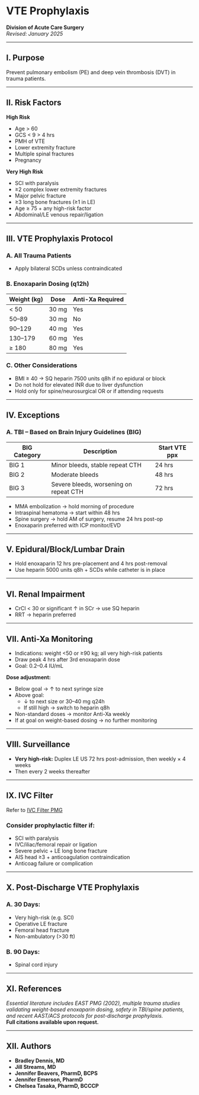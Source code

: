 # VTE Prophylaxis

**Division of Acute Care Surgery**  
*Revised: January 2025*

---

## I. Purpose

Prevent pulmonary embolism (PE) and deep vein thrombosis (DVT) in trauma patients.

---

## II. Risk Factors

**High Risk**  
- Age > 60  
- GCS < 9 > 4 hrs  
- PMH of VTE  
- Lower extremity fracture  
- Multiple spinal fractures  
- Pregnancy  

**Very High Risk**  
- SCI with paralysis  
- ≥2 complex lower extremity fractures  
- Major pelvic fracture  
- ≥3 long bone fractures (≥1 in LE)  
- Age ≥ 75 + any high-risk factor  
- Abdominal/LE venous repair/ligation  

---

## III. VTE Prophylaxis Protocol

### A. All Trauma Patients
- Apply bilateral SCDs unless contraindicated

### B. Enoxaparin Dosing (q12h)

| Weight (kg) | Dose         | Anti-Xa Required |
|-------------|--------------|------------------|
| < 50        | 30 mg        | Yes              |
| 50–89       | 30 mg        | No               |
| 90–129      | 40 mg        | Yes              |
| 130–179     | 60 mg        | Yes              |
| ≥ 180       | 80 mg        | Yes              |

### C. Other Considerations
- BMI ≥ 40 → SQ heparin 7500 units q8h if no epidural or block
- Do not hold for elevated INR due to liver dysfunction
- Hold only for spine/neurosurgical OR or if attending requests

---

## IV. Exceptions

### A. TBI – Based on Brain Injury Guidelines (BIG)

| BIG Category | Description                             | Start VTE ppx |
|--------------|-----------------------------------------|---------------|
| BIG 1        | Minor bleeds, stable repeat CTH         | 24 hrs        |
| BIG 2        | Moderate bleeds                         | 48 hrs        |
| BIG 3        | Severe bleeds, worsening on repeat CTH  | 72 hrs        |

- MMA embolization → hold morning of procedure  
- Intraspinal hematoma → start within 48 hrs  
- Spine surgery → hold AM of surgery, resume 24 hrs post-op  
- Enoxaparin preferred with ICP monitor/EVD  

---

## V. Epidural/Block/Lumbar Drain

- Hold enoxaparin 12 hrs pre-placement and 4 hrs post-removal  
- Use heparin 5000 units q8h + SCDs while catheter is in place  

---

## VI. Renal Impairment

- CrCl < 30 or significant ↑ in SCr → use SQ heparin  
- RRT → heparin preferred  

---

## VII. Anti-Xa Monitoring

- Indications: weight <50 or ≥90 kg; all very high-risk patients  
- Draw peak 4 hrs after 3rd enoxaparin dose  
- Goal: 0.2–0.4 IU/mL  

**Dose adjustment:**

- Below goal → ↑ to next syringe size  
- Above goal:
  - ↓ to next size or 30–40 mg q24h  
  - If still high → switch to heparin q8h  
- Non-standard doses → monitor Anti-Xa weekly  
- If at goal on weight-based dosing → no further monitoring

---

## VIII. Surveillance

- **Very high-risk:** Duplex LE US 72 hrs post-admission, then weekly × 4 weeks  
- Then every 2 weeks thereafter

---

## IX. IVC Filter

Refer to [IVC Filter PMG](#)

### Consider prophylactic filter if:
- SCI with paralysis  
- IVC/iliac/femoral repair or ligation  
- Severe pelvic + LE long bone fracture  
- AIS head ≥3 + anticoagulation contraindication  
- Anticoag failure or complication

---

## X. Post-Discharge VTE Prophylaxis

### A. 30 Days:
- Very high-risk (e.g. SCI)  
- Operative LE fracture  
- Femoral head fracture  
- Non-ambulatory (>30 ft)

### B. 90 Days:
- Spinal cord injury

---

## XI. References

_Essential literature includes EAST PMG (2002), multiple trauma studies validating weight-based enoxaparin dosing, safety in TBI/spine patients, and recent AAST/ACS protocols for post-discharge prophylaxis._  
**Full citations available upon request.**

---

## XII. Authors

- **Bradley Dennis, MD**  
- **Jill Streams, MD**  
- **Jennifer Beavers, PharmD, BCPS**  
- **Jennifer Emerson, PharmD**  
- **Chelsea Tasaka, PharmD, BCCCP**
